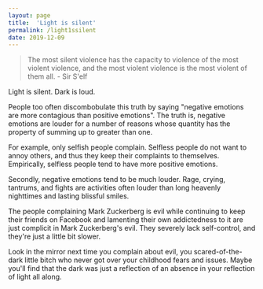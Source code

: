 ```yaml
---
layout: page
title:  'Light is silent'
permalink: /light1ssilent
date: 2019-12-09
---
```


>The most silent violence has the capacity to violence of the most violent violence, and the most violent violence is the most violent of them all. - Sir S'elf

Light is silent. Dark is loud.

People too often discombobulate this truth by saying "negative emotions are more contagious than positive emotions". The truth is, negative emotions are louder for a number of reasons whose quantity has the property of summing up to greater than one.

For example, only selfish people complain. Selfless people do not want to annoy others, and thus they keep their complaints to themselves. Empirically, selfless people tend to have more positive emotions.

Secondly, negative emotions tend to be much louder. Rage, crying, tantrums, and fights are activities often louder than long heavenly nighttimes and lasting blissful smiles.

The people complaining Mark Zuckerberg is evil while continuing to keep their friends on Facebook and lamenting their own addictedness to it are just complicit in Mark Zuckerberg's evil. They severely lack self-control, and they're just a little bit slower.

Look in the mirror next time you complain about evil, you scared-of-the-dark little bitch who never got over your childhood fears and issues. Maybe you'll find that the dark was just a reflection of an absence in your reflection of light all along.